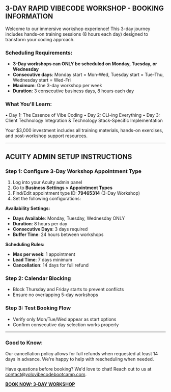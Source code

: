 ## 3-DAY RAPID VIBECODE WORKSHOP - BOOKING INFORMATION

Welcome to our immersive workshop experience! This 3-day journey includes hands-on training sessions (8 hours each day) designed to transform your coding approach.

### Scheduling Requirements:
- **3-Day workshops can ONLY be scheduled on Monday, Tuesday, or Wednesday**
- **Consecutive days**: Monday start = Mon-Wed, Tuesday start = Tue-Thu, Wednesday start = Wed-Fri
- **Maximum**: One 3-day workshop per week
- **Duration**: 3 consecutive business days, 8 hours each day

### What You'll Learn:
• Day 1: The Essence of Vibe Coding
• Day 2: CLI-ing Everything
• Day 3: Client Technology Integration & Technology Stack-Specific Implementation

Your $3,000 investment includes all training materials, hands-on exercises, and post-workshop support resources.

---

## ACUITY ADMIN SETUP INSTRUCTIONS

### Step 1: Configure 3-Day Workshop Appointment Type
1. Log into your Acuity admin panel
2. Go to **Business Settings > Appointment Types**
3. Find/Edit appointment type ID: **79465314** (3-Day Workshop)
4. Set the following configurations:

**Availability Settings:**
- **Days Available**: Monday, Tuesday, Wednesday ONLY
- **Duration**: 8 hours per day
- **Consecutive Days**: 3 days required
- **Buffer Time**: 24 hours between workshops

**Scheduling Rules:**
- **Max per week**: 1 appointment
- **Lead Time**: 7 days minimum
- **Cancellation**: 14 days for full refund

### Step 2: Calendar Blocking
- Block Thursday and Friday starts to prevent conflicts
- Ensure no overlapping 5-day workshops

### Step 3: Test Booking Flow
- Verify only Mon/Tue/Wed appear as start options
- Confirm consecutive day selection works properly

---

### Good to Know:
Our cancellation policy allows for full refunds when requested at least 14 days in advance. We're happy to help with rescheduling when needed.

Have questions before booking? We'd love to chat! Reach out to us at contact@yolovibecodebootcamp.com.

**[BOOK NOW: 3-DAY WORKSHOP](https://app.acuityscheduling.com/catalog.php?owner=35993562&action=addCart&clear=1&id=1993193)**
